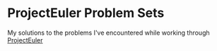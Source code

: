 # ProjectEuler Problem Sets
My solutions to the problems I've encountered while working through
[ProjectEuler](https://projecteuler.net/archives) 